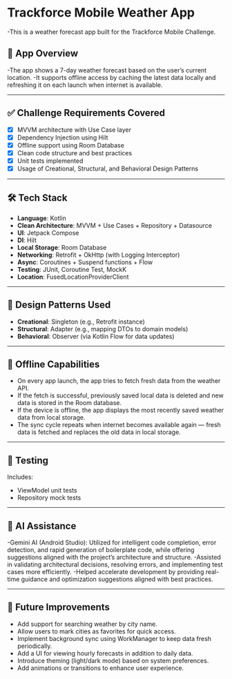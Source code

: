 # Trackforce Mobile Weather App

-This is a weather forecast app built for the Trackforce Mobile Challenge.

## 📱 App Overview

-The app shows a 7-day weather forecast based on the user’s current location. 
-It supports offline access by caching the latest data locally and refreshing it on each launch when internet is available.

---

## ✅ Challenge Requirements Covered

- [x] MVVM architecture with Use Case layer
- [x] Dependency Injection using Hilt
- [x] Offline support using Room Database
- [x] Clean code structure and best practices
- [x] Unit tests implemented
- [x] Usage of Creational, Structural, and Behavioral Design Patterns

---

## 🛠 Tech Stack

- **Language**: Kotlin
- **Clean Architecture**: MVVM + Use Cases + Repository + Datasource
- **UI**: Jetpack Compose
- **DI**: Hilt
- **Local Storage**: Room Database
- **Networking**: Retrofit + OkHttp (with Logging Interceptor)
- **Async**: Coroutines + Suspend functions + Flow
- **Testing**: JUnit, Coroutine Test, MockK
- **Location**: FusedLocationProviderClient

---

## 🧱 Design Patterns Used

- **Creational**: Singleton (e.g., Retrofit instance)
- **Structural**: Adapter (e.g., mapping DTOs to domain models)
- **Behavioral**: Observer (via Kotlin Flow for data updates)

---

## 🔄 Offline Capabilities

- On every app launch, the app tries to fetch fresh data from the weather API.
- If the fetch is successful, previously saved local data is deleted and new data is stored in the Room database.
- If the device is offline, the app displays the most recently saved weather data from local storage.
- The sync cycle repeats when internet becomes available again — fresh data is fetched and replaces the old data in local storage.

---

## 🧪 Testing

Includes:
- ViewModel unit tests
- Repository mock tests

---

## 🤖 AI Assistance

-Gemini AI (Android Studio): Utilized for intelligent code completion, error detection, and rapid generation of boilerplate code, while offering suggestions aligned with the project’s architecture and structure.
-Assisted in validating architectural decisions, resolving errors, and implementing test cases more efficiently.
-Helped accelerate development by providing real-time guidance and optimization suggestions aligned with best practices.

---

## 🚀 Future Improvements

- Add support for searching weather by city name.
- Allow users to mark cities as favorites for quick access.
- Implement background sync using WorkManager to keep data fresh periodically.
- Add a UI for viewing hourly forecasts in addition to daily data.
- Introduce theming (light/dark mode) based on system preferences.
- Add animations or transitions to enhance user experience.
